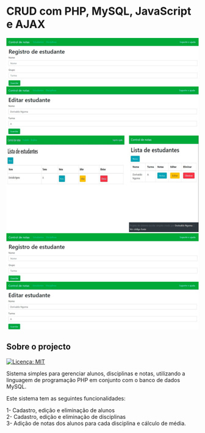 # CRUD com PHP, MySQL, JavaScript e AJAX
![Capa](img/capa2.JPG)
![Capa](img/capa1.JPG)
![Capa](img/capa2.JPG)
## Sobre o projecto
[![Licença: MIT](https://img.shields.io/badge/License-MIT-green.svg)](https://github.com/dorivaldongoma/SistemaDeControleDeNotasDeAlunosPHP/blob/main/LICENSE)

Sistema simples para gerenciar alunos, disciplinas e notas, utilizando a linguagem de programação PHP em conjunto com o banco de dados MySQL.

Este sistema tem as seguintes funcionalidades:

1- Cadastro, edição e eliminação de alunos<br>
2- Cadastro, edição e eliminação de disciplinas<br>
3- Adição de notas dos alunos para cada disciplina e cálculo de média.